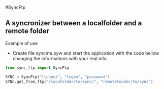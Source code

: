 #SyncFtp
## A syncronizer between a localfolder and a remote folder

Example of use
* Create file syncme.pyw and start the application with the code bellow changing the informations with your real info.

```python
from sync_ftp import SyncFtp

SYNC = SyncFtp("ftphost", "login", "password")
SYNC.get_from_ftp("/locafolder/to/sync/", "remotefolder/to/sync")
```

